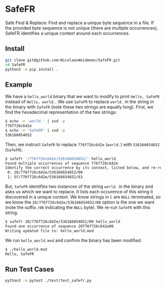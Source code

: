 # SafeFR
Safe Find &amp; Replace: Find and replace a unique byte sequence in a file.
If the provided byte sequence is not unique (there are multiple occurrences), SafeFR identifies a unique context around each occurrences.

## Install
```sh
git clone git@github.com:NicolaasWeideman/SafeFR.git
cd SafeFR
python3 -m pip install .
```

## Example
We have a `hello_world` binary that we want to modify to print `Hello, SafeFR` instead of `Hello, world.`.
We use `SafeFR` to replace `world.` in the string in the binary with `SafeFR` (note these two strings are equally long).
First, we find the hexadecimal representation of the two strings:
```bash
$ echo -n 'world.' | xxd -p
776f726c642e
$ echo -n 'SafeFR' | xxd -p
536166654652
```
Then, we instruct `SafeFR` to replace `776f726c642e` (`world.`) with `536166654652` (`SafeFR`).
```bash
$ safefr '/776f726c642e/536166654652/' hello_world
Found multiple occurrences of sequence 776f726c642e
Identify the correct occurrence by its context, listed below, and re-run.
 0: 20/776f726c642e/536166654652/00
 1: 5f/776f726c642e/536166654652/63
```
But, `SafeFR` identifies two instances of the string `world.` in the binary and asks us which we want to replace.
It lists each occurence of this string it discovered in a unique context.
We know strings in `C` are `NULL` terminated, so we know the `20/776f726c642e/536166654652/00` option is the one we want (note the suffix `/00` indicating the `NULL` byte).
We re-run `SafeFR` with this string.
```bash
$ safefr 20/776f726c642e/536166654652/00 hello_world
Found one occurrence of sequence 20776f726c642e00
Writing updated file to: hello_world.mod
```
We run `hello_world.mod` and confirm the binary has been modified.
```bash
$ ./hello_world.mod
Hello, SafeFR
```

## Run Test Cases
```sh
python3 -m pytest ./test/test_safefr.py
```
